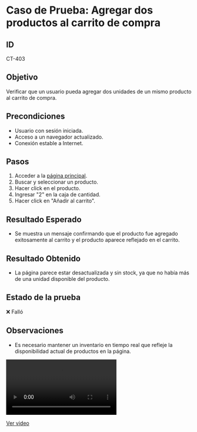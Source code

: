 # Caso de Prueba: Agregar dos productos al carrito de compra

## ID

CT-403

## Objetivo

Verificar que un usuario pueda agregar dos unidades de un mismo producto al carrito de compra.

## Precondiciones

- Usuario con sesión iniciada.
- Acceso a un navegador actualizado.
- Conexión estable a Internet.

## Pasos

1. Acceder a la [página principal](https://roescr.com/).
2. Buscar y seleccionar un producto.
3. Hacer click en el producto.
4. Ingresar "2" en la caja de cantidad.
5. Hacer click en "Añadir al carrito".

## Resultado Esperado

- Se muestra un mensaje confirmando que el producto fue agregado exitosamente al carrito y el producto aparece reflejado en el carrito.

## Resultado Obtenido

- La página parece estar desactualizada y sin stock, ya que no había más de una unidad disponible del producto.

## Estado de la prueba

❌ Falló


## Observaciones

- Es necesario mantener un inventario en tiempo real que refleje la disponibilidad actual de productos en la página.

<video src="Prueba3.mp4" controls>
    Tu navegador no soporta la reproducción de video.
</video>

[Ver video](./Prueba3.mp4)
